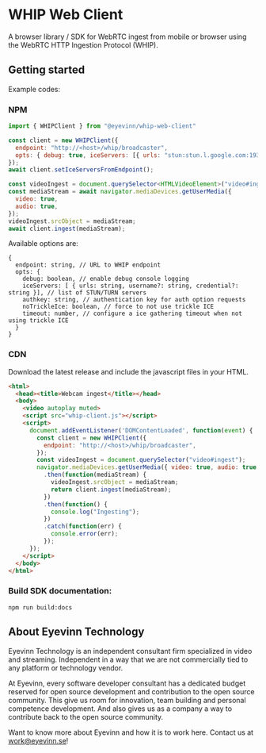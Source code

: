 # WHIP Web Client

A browser library / SDK for WebRTC ingest from mobile or browser using the WebRTC HTTP Ingestion Protocol (WHIP).

## Getting started

Example codes:

### NPM

```javascript
import { WHIPClient } from "@eyevinn/whip-web-client"

const client = new WHIPClient({
  endpoint: "http://<host>/whip/broadcaster",
  opts: { debug: true, iceServers: [{ urls: "stun:stun.l.google.com:19320" }] }
});
await client.setIceServersFromEndpoint();

const videoIngest = document.querySelector<HTMLVideoElement>("video#ingest");
const mediaStream = await navigator.mediaDevices.getUserMedia({
  video: true,
  audio: true,
});
videoIngest.srcObject = mediaStream;
await client.ingest(mediaStream);
```

Available options are:

```
{
  endpoint: string, // URL to WHIP endpoint
  opts: {
    debug: boolean, // enable debug console logging
    iceServers: [ { urls: string, username?: string, credential?: string }], // list of STUN/TURN servers
    authkey: string, // authentication key for auth option requests
    noTrickleIce: boolean, // force to not use trickle ICE
    timeout: number, // configure a ice gathering timeout when not using trickle ICE
  }
}
```

### CDN

Download the latest release and include the javascript files in your HTML.

```html
<html>
  <head><title>Webcam ingest</title></head>
  <body>
    <video autoplay muted>
    <script src="whip-client.js"></script>
    <script>
      document.addEventListener('DOMContentLoaded', function(event) {
        const client = new WHIPClient({
          endpoint: "http://<host>/whip/broadcaster",
        });
        const videoIngest = document.querySelector("video#ingest");
        navigator.mediaDevices.getUserMedia({ video: true, audio: true })
          .then(function(mediaStream) {
            videoIngest.srcObject = mediaStream;
            return client.ingest(mediaStream);
          })
          .then(function() {
            console.log("Ingesting");
          })
          .catch(function(err) {
            console.error(err);
          });
      });
    </script>
  </body>
</html>
```

### Build SDK documentation:

```
npm run build:docs
```

## About Eyevinn Technology

Eyevinn Technology is an independent consultant firm specialized in video and streaming. Independent in a way that we are not commercially tied to any platform or technology vendor.

At Eyevinn, every software developer consultant has a dedicated budget reserved for open source development and contribution to the open source community. This give us room for innovation, team building and personal competence development. And also gives us as a company a way to contribute back to the open source community.

Want to know more about Eyevinn and how it is to work here. Contact us at work@eyevinn.se!
